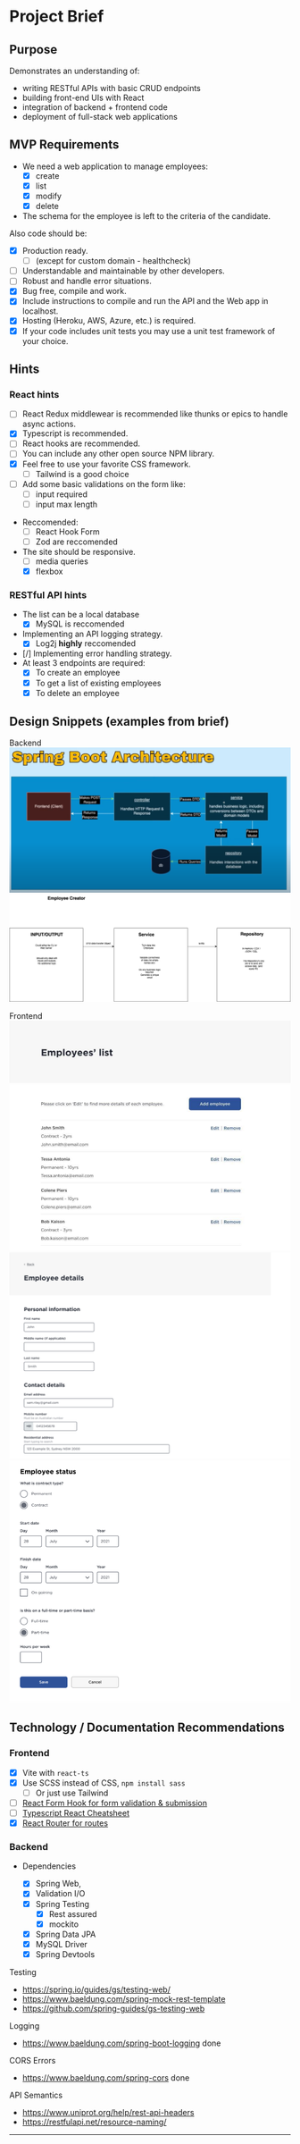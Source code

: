 # Project Brief

## Purpose

Demonstrates an understanding of:

- writing RESTful APIs with basic CRUD endpoints
- building front-end UIs with React
- integration of backend + frontend code
- deployment of full-stack web applications

## MVP Requirements

<!-- [Project Brief](https://github.com/nology-tech/aus-post-course-guide/tree/main/projects/employee-creator) -->

- We need a web application to manage employees:
  - [x] create
  - [x] list
  - [x] modify
  - [x] delete
- The schema for the employee is left to the criteria of the candidate.

Also code should be:

- [x] Production ready.
  - [ ] (except for custom domain - healthcheck)
- [ ] Understandable and maintainable by other developers.
- [ ] Robust and handle error situations.
- [x] Bug free, compile and work.
- [x] Include instructions to compile and run the API and the Web app in localhost.
- [x] Hosting (Heroku, AWS, Azure, etc.) is required.
- [x] If your code includes unit tests you may use a unit test framework of your choice.

## Hints

### React hints

- [ ] React Redux middlewear is recommended like thunks or epics to handle async actions.
- [x] Typescript is recommended.
- [ ] React hooks are recommended.
- [ ] You can include any other open source NPM library.
- [x] Feel free to use your favorite CSS framework.
  - [ ] Tailwind is a good choice
- [ ] Add some basic validations on the form like:
  - [ ] input required
  - [ ] input max length
- Reccomended:
  - [ ] React Hook Form
  - [ ] Zod are reccomended
- The site should be responsive.
  - [ ] media queries
  - [x] flexbox

### RESTful API hints

- The list can be a local database
  - [x] MySQL is reccomended
- Implementing an API logging strategy.
  - [x] Log2j **highly** reccomended
- [/] Implementing error handling strategy.
- At least 3 endpoints are required:
  - [x] To create an employee
  - [x] To get a list of existing employees
  - [x] To delete an employee

## Design Snippets (examples from brief)

Backend
![spring-arch](/assets/diagrams/spring-boot-arch-2.png)
![example](/assets/diagrams/layer-example.png)

Frontend
![Employee List Page](/front-end/design-assets/mockups/employee-list.PNG)
![Employee Edit / Create Form 1](/front-end/design-assets/mockups/form-part-1.PNG)
![Employee Edit / Create Form 2](/front-end/design-assets/mockups/form-part-2.PNG)

## Technology / Documentation Recommendations

### Frontend

- [x] Vite with `react-ts`
- [x] Use SCSS instead of CSS, `npm install sass`
  - [ ] Or just use Tailwind
- [ ] [React Form Hook for form validation & submission](https://react-hook-form.com/get-started)
- [ ] [Typescript React Cheatsheet](https://react-typescript-cheatsheet.netlify.app/docs/basic/setup)
- [x] [React Router for routes](https://reactrouter.com/en/main/start/tutorial)

### Backend

- Dependencies

  - [x] Spring Web,
  - [x] Validation I/O
  - [x] Spring Testing
    - [x] Rest assured
    - [x] mockito
  - [x] Spring Data JPA
  - [x] MySQL Driver
  - [x] Spring Devtools

Testing

- https://spring.io/guides/gs/testing-web/
- https://www.baeldung.com/spring-mock-rest-template
- https://github.com/spring-guides/gs-testing-web

Logging

- https://www.baeldung.com/spring-boot-logging done

CORS Errors

- https://www.baeldung.com/spring-cors done

API Semantics

- https://www.uniprot.org/help/rest-api-headers
- https://restfulapi.net/resource-naming/

---
